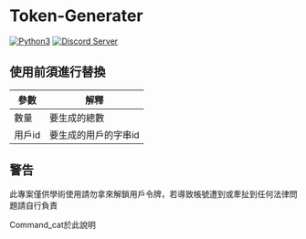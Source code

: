 # Token-Generater

[![Python3](https://img.shields.io/badge/python-3.11-blue.svg)](https://github.com/catchen541/Token-Generater)
[![Discord Server](https://img.shields.io/badge/Support-Discord%20Server-blue.svg)](https://discord.gg/2hMVBxuBrQ)

## 使用前須進行替換 ##

參數 | 解釋
--------|--------
數量 | 要生成的總數 
用戶id | 要生成的用戶的字串id

## 警告 ##

此專案僅供學術使用請勿拿來解鎖用戶令牌，若導致帳號遭到或牽扯到任何法律問題請自行負責

Command_cat於此說明
